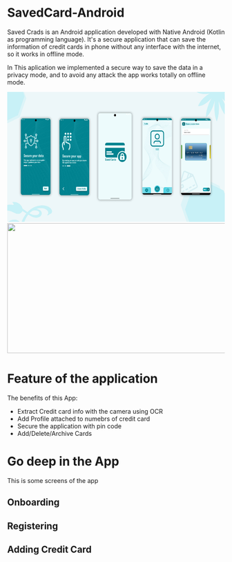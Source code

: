 # SavedCard-Android

Saved Crads is an Android application developed with Native Android (Kotlin as programming language). It's a secure application that can save the information of credit cards in phone without any interface with the internet, so it works in offline mode.

In This aplication we implemented a secure way to save the data in a privacy mode, and to avoid any attack the app works totally on offline mode.

<img src="./screens/saved_cards_screens.jpg" width="600" height="300"/>
<img src="./screens/saved_cards_screens_two.jpg" width="600" height="300"/>

# Feature of the application

The benefits of this App: 

* Extract Credit card info with the camera using OCR
* Add Profile attached to numebrs of credit card
* Secure the application with pin code
* Add/Delete/Archive Cards

# Go deep in the App

This is some screens of the app 

## Onboarding

## Registering

## Adding Credit Card
